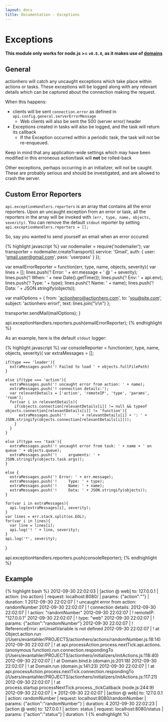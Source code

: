 ```yaml
---
layout: docs
title: Documentation - Exceptions
---
```


# Exceptions

**This module only works for node.js >= `v0.8.0`, as it makes use of [domains](http://nodejs.org/api/domain.html)**

## General

actionhero will catch any uncaught exceptions which take place within actions or tasks.  These exceptions will be logged along with any relevant details which can be captured about the connection making the request.

When this happens:

- clients will be sent `connection.error` as defined in `api.config.general.serverErrorMessage`
  - Web clients will also be sent the 500 (server error) header 
- Exceptions created in tasks will also be logged, and the task will return its callback
  - If the Exception occurred within a periodic task, the task will not be re-enqueued.

Keep in mind that any application-wide settings which may have been modified in this erroneous action/task will **not** be rolled-back

Other exceptions, perhaps occurring in an initializer, will not be caught.  These are probably serious and should be investigated, and are allowed to crash the server.

## Custom Error Reporters

`api.exceptionHandlers.reporters` is an array that contains all the error reporters.  Upon an uncaught exception from an error or task, all the reporters in the array will be invoked with `(err, type, name, objects, severity)`.  You can remove the default `stdout` reporter by setting `api.exceptionHandlers.reporters = [];`


So, say you wanted to send yourself an email when an error occured:

{% highlight javascript %}
var nodemailer = require('nodemailer');
var transporter = nodemailer.createTransport({
    service: 'Gmail',
    auth: {
        user: 'gmail.user@gmail.com',
        pass: 'userpass'
    }
});

var emailErrorReporter = function(err, type, name, objects, severity){
  var lines = [];
  lines.push('! Error: ' + err.message + ' @ ' + severity);
  lines.push('!     When: ' + new Date().getTime());
  lines.push('!     Env: '  + api.env);
  lines.push('!     Type: ' + type);
  lines.push('!     Name: ' + name);
  lines.push('!     Data: ' + JSON.stringify(objects));

  var mailOptions = {
    from: 'actionhero@actionhero.com',
    to: 'you@site.com',
    subject: 'actionhero error!',
    text: lines.join("\r\n")
  };

  transporter.sendMail(mailOptions);
}


api.exceptionHandlers.reporters.push(emailErrorReporter);
{% endhighlight %}

As an example, here is the default `stdout` logger:

{% highlight javascript %}
var consoleReporter = function(err, type, name, objects, severity){
    var extraMessages = [];
    
    if(type === 'loader'){
      extraMessages.push('! Failed to load ' + objects.fullFilePath)
    }

    else if(type === 'action'){
      extraMessages.push('! uncaught error from action: ' + name);
      extraMessages.push('! connection details:');
      var relevantDetails = ['action', 'remoteIP', 'type', 'params', 'room'];
      for(var i in relevantDetails){
        if(objects.connection[relevantDetails[i]] != null && typeof objects.connection[relevantDetails[i]] != 'function'){
          extraMessages.push('!     ' + relevantDetails[i] + ': ' + JSON.stringify(objects.connection[relevantDetails[i]]));
        }
      }
    }

    else if(type === 'task'){
      extraMessages.push('! uncaught error from task: ' + name + ' on queue ' + objects.queue);
      extraMessages.push('!     arguments: ' + JSON.stringify(objects.task.args));
    }

    else {
      extraMessages.push('! Error: ' + err.message);
      extraMessages.push('!     Type: ' + type);
      extraMessages.push('!     Name: ' + name);
      extraMessages.push('!     Data: ' + JSON.stringify(objects));
    }

    for(var i in extraMessages){
      api.log(extraMessages[i], severity);
    }
    var lines = err.stack.split(os.EOL);
    for(var i in lines){
      var line = lines[i];
      api.log('! ' + line, severity);
    }
    api.log('*', severity);
  }

api.exceptionHandlers.reporters.push(consoleReporter);
{% endhighlight %}

## Example

{% highlight bash %}
2012-09-30 22:02:03 | [action @ web] to: 127.0.0.1 | action: {no action} | request: localhost:8080/ | params: {"action":""} | duration: 1
2012-09-30 22:02:07 | ! uncaught error from action: randomNumber
2012-09-30 22:02:07 | ! connection details:
2012-09-30 22:02:07 | !     action: "randomNumber"
2012-09-30 22:02:07 | !     remoteIP: "127.0.0.1"
2012-09-30 22:02:07 | !     type: "web"
2012-09-30 22:02:07 | !     params: {"action":"randomNumber"}
2012-09-30 22:02:07 | ! ReferenceError: anUnsetVariable is not defined
2012-09-30 22:02:07 | !     at Object.action.run (/Users/evantahler/PROJECTS/actionhero/actions/randomNumber.js:18:14)
2012-09-30 22:02:07 | !     at api.processAction.process.nextTick.api.actions.(anonymous function).run.connection.respondingTo (/Users/evantahler/PROJECTS/actionhero/initializers/initActions.js:118:40)
2012-09-30 22:02:07 | !     at Domain.bind.b (domain.js:201:18)
2012-09-30 22:02:07 | !     at Domain.run (domain.js:141:23)
2012-09-30 22:02:07 | !     at api.processAction.process.nextTick.connection.respondingTo (/Users/evantahler/PROJECTS/actionhero/initializers/initActions.js:117:21)
2012-09-30 22:02:07 | !     at process.startup.processNextTick.process._tickCallback (node.js:244:9)
2012-09-30 22:02:07 | *
2012-09-30 22:02:07 | [action @ web] to: 127.0.0.1 | action: randomNumber | request: localhost:8080/randomNumber | params: {"action":"randomNumber"} | duration: 4
2012-09-30 22:02:23 | [action @ web] to: 127.0.0.1 | action: status | request: localhost:8080/status | params: {"action":"status"} | duration: 1
{% endhighlight %}
